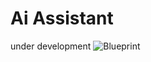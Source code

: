 
# Ai Assistant
under development
![Blueprint](https://cdn.discordapp.com/attachments/795522005654831134/798549778161598475/virtualassistant.drawio_-_diagrams.net_-_Google_Chrome_12-01-2021_19_19_37_2.png)
